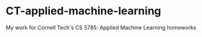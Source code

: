 # CT-applied-machine-learning
My work for Cornell Tech's CS 5785: Applied Machine Learning homeworks
